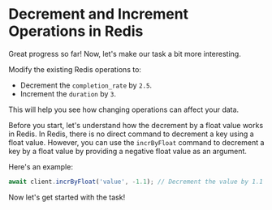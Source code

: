 # Decrement and Increment Operations in Redis

Great progress so far! Now, let's make our task a bit more interesting.

Modify the existing Redis operations to:

* Decrement the `completion_rate` by `2.5`.
* Increment the `duration` by `3`.

This will help you see how changing operations can affect your data.

Before you start, let's understand how the decrement by a float value works in Redis. In Redis, there is no direct command to decrement a key using a float value. However, you can use the `incrByFloat` command to decrement a key by a float value by providing a negative float value as an argument.

Here's an example:

```JavaScript
await client.incrByFloat('value', -1.1); // Decrement the value by 1.1
```

Now let's get started with the task!